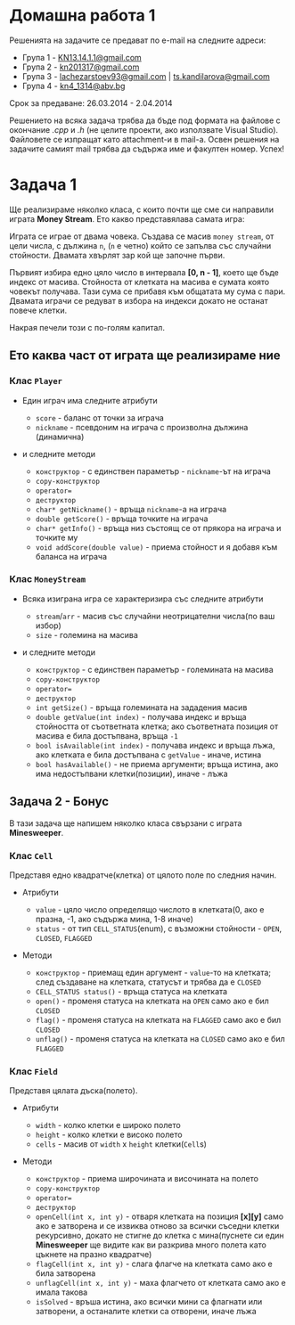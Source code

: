 # Домашна работа 1

Решенията на задачите се предават по e-mail на следните адреси:

* Група 1 - KN13.14.1.1@gmail.com
* Група 2 - kn201317@gmail.com
* Група 3 - lachezarstoev93@gmail.com | ts.kandilarova@gmail.com
* Група 4 - kn4_1314@abv.bg

Срок за предаване: 26.03.2014 - 2.04.2014

Решението на всяка задача трябва да бъде под формата на файлове с окончание
*.cpp* и *.h* (не целите проекти, ако използвате Visual Studio). Файловете се
изпращат като attachment-и в mail-a. Освен решения на задачите самият mail
трябва да съдържа име и факултен номер. Успех!


# Задача 1

Ще реализираме няколко класа, с които почти ще сме си направили играта
**Money Stream**. Ето какво представялава самата игра:

Играта се играе от двама човека. Създава се масив `money stream`, от цели числа,
с дължина `n`, (`n` e четно) който се запълва със случайни стойности. Двамата
хвърлят зар кой ще започне първи.

Първият избира едно цяло число в интервала **[0, n - 1]**, което ще бъде индекс
от масива. Стойноста от клетката на масива е сумата която човекът получава. Тази
сума се прибавя към общатата му сума с пари. Двамата играчи се редуват в избора
на индекси докато не останат повече клетки.

Накрая печели този с по-голям капитал.

## Ето каква част от играта ще реализираме ние

### Клас `Player`

* Един играч има следните атрибути
  * `score` - баланс от точки за играча
  * `nickname` - псевдоним на играча с произволна дължина (динамична)

* и следните методи
  * `конструктор` - с единствен параметър - `nickname`-ът на играча
  * `copy-конструктор`
  * `operator=`
  * `деструктор`
  * `char* getNickname()` - връща `nickname`-а на играча
  * `double getScore()` - връща точките на играча
  * `char* getInfo()` - връща низ състоящ се от прякора на играча и точките му
  * `void addScore(double value)` - приема стойност и я добавя към баланса на
  играча

### Клас `MoneyStream`

* Всяка изиграна игра се характеризира със следните атрибути
  * `stream`/`arr` - масив със случайни неотрицателни числа(по ваш избор)
  * `size` - големина на масива

* и следните методи
  * `конструктор` - с единствен параметър - големината на масива
  * `copy-конструктор`
  * `operator=`
  * `деструктор`
  * `int getSize()` - връща големината на зададения масив
  * `double getValue(int index)` - получава индекс и връща стойността от
  съответната клетка; ако съответната позиция от масива е била достъпвана, връща
  `-1`
  * `bool isAvailable(int index)` - получава индекс и връща лъжа, ако клетката
  е била достъпвана с `getValue` - иначе, истина
  * `bool hasAvailable()` - не приема аргументи; връща истина, ако има
  недостъпвани клетки(позиции), иначе - лъжа

## Задача 2 - Бонус

В тази задача ще напишем няколко класа свързани с играта **Minesweeper**.

### Клас `Cell`

Представя едно квадратче(клетка) от цялото поле по следния начин.

* Атрибути
  * `value` - цяло число определящо числото в клетката(0, ако е празна, -1, ако
  съдържа мина, 1-8 иначе)
  * `status` - от тип `CELL_STATUS`(enum), с възможни стойности - `OPEN`,
  `CLOSED`, `FLAGGED`

* Методи
  * `конструктор` - приемащ един аргумент - `value`-то на клетката; след
  създаване на клетката, статусът и трябва да е `CLOSED`
  * `CELL_STATUS status()` - връща статуса на клетката
  * `open()` - променя статуса на клетката на `OPEN` само ако е бил `CLOSED`
  * `flag()` - променя статуса на клетката на `FLAGGED` само ако е бил `CLOSED`
  * `unflag()` - променя статуса на клетката на `CLOSED` само ако е бил
  `FLAGGED`

### Клас `Field`

Представя цялата дъска(полето).

* Атрибути
  * `width` - колко клетки е широко полето
  * `height` - колко клетки е високо полето
  * `cells` - масив от `width` x `height` клетки(`Cell`s)

* Методи
  * `конструктор` - приема широчината и височината на полето
  * `copy-конструктор`
  * `operator=`
  * `деструктор`
  * `openCell(int x, int y)` - отваря клетката на позиция **[x][y]** само ако
  е затворена и се извиква отново за всички съседни клетки рекурсивно, докато не
  стигне до клетка с мина(пуснете си един **Minesweeper** ще видите как ви
  разкрива много полета като цъкнете на празно квадратче)
  * `flagCell(int x, int y)` - слага флагче на клетката само ако е била
  затворена
  * `unflagCell(int x, int y)` - маха флагчето от клетката само ако е имала
  такова
  * `isSolved` - връша истина, ако всички мини са флагнати или затворени, а
  останалите клетки са отворени, иначе лъжа
